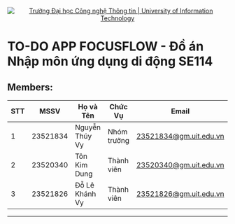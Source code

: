 <p align="center">
  <a href="https://www.uit.edu.vn/" title="Trường Đại học Công nghệ Thông tin" style="border: none;">
    <img src="https://i.imgur.com/WmMnSRt.png" alt="Trường Đại học Công nghệ Thông tin | University of Information Technology">
  </a>
</p>

# **TO-DO APP FOCUSFLOW - Đồ án Nhập môn ứng dụng di động SE114**

## Members:

| STT | MSSV      | Họ và Tên            | Chức Vụ     | Email                    |
|-----|-----------|----------------------|-------------|--------------------------|
| 1   | 23521834  | Nguyễn Thúy Vy       | Nhóm trưởng | 23521834@gm.uit.edu.vn   |
| 2   | 23520340  | Tôn Kim Dung         | Thành viên  | 23520340@gm.uit.edu.vn   |
| 3   | 23521826  | Đỗ Lê Khánh Vy       | Thành viên  | 23521826@gm.uit.edu.vn   |

---
